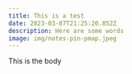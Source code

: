 ```yaml
---
title: This is a test
date: 2023-03-07T21:25:20.852Z
description: Here are some words
image: img/notes-pin-pmap.jpeg
---
```

This is the body